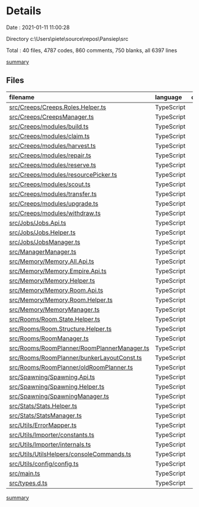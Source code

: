 # Details

Date : 2021-01-11 11:00:28

Directory c:\Users\piete\source\repos\Pansiep\src

Total : 40 files,  4787 codes, 860 comments, 750 blanks, all 6397 lines

[summary](results.md)

## Files
| filename | language | code | comment | blank | total |
| :--- | :--- | ---: | ---: | ---: | ---: |
| [src/Creeps/Creeps.Roles.Helper.ts](/src/Creeps/Creeps.Roles.Helper.ts) | TypeScript | 465 | 69 | 76 | 610 |
| [src/Creeps/CreepsManager.ts](/src/Creeps/CreepsManager.ts) | TypeScript | 33 | 15 | 9 | 57 |
| [src/Creeps/modules/build.ts](/src/Creeps/modules/build.ts) | TypeScript | 52 | 15 | 10 | 77 |
| [src/Creeps/modules/claim.ts](/src/Creeps/modules/claim.ts) | TypeScript | 24 | 13 | 6 | 43 |
| [src/Creeps/modules/harvest.ts](/src/Creeps/modules/harvest.ts) | TypeScript | 162 | 24 | 19 | 205 |
| [src/Creeps/modules/repair.ts](/src/Creeps/modules/repair.ts) | TypeScript | 66 | 17 | 10 | 93 |
| [src/Creeps/modules/reserve.ts](/src/Creeps/modules/reserve.ts) | TypeScript | 17 | 6 | 2 | 25 |
| [src/Creeps/modules/resourcePicker.ts](/src/Creeps/modules/resourcePicker.ts) | TypeScript | 56 | 11 | 10 | 77 |
| [src/Creeps/modules/scout.ts](/src/Creeps/modules/scout.ts) | TypeScript | 26 | 9 | 5 | 40 |
| [src/Creeps/modules/transfer.ts](/src/Creeps/modules/transfer.ts) | TypeScript | 283 | 68 | 51 | 402 |
| [src/Creeps/modules/upgrade.ts](/src/Creeps/modules/upgrade.ts) | TypeScript | 23 | 8 | 5 | 36 |
| [src/Creeps/modules/withdraw.ts](/src/Creeps/modules/withdraw.ts) | TypeScript | 142 | 22 | 21 | 185 |
| [src/Jobs/Jobs.Api.ts](/src/Jobs/Jobs.Api.ts) | TypeScript | 41 | 4 | 8 | 53 |
| [src/Jobs/Jobs.Helper.ts](/src/Jobs/Jobs.Helper.ts) | TypeScript | 219 | 28 | 31 | 278 |
| [src/Jobs/JobsManager.ts](/src/Jobs/JobsManager.ts) | TypeScript | 53 | 5 | 10 | 68 |
| [src/ManagerManager.ts](/src/ManagerManager.ts) | TypeScript | 30 | 26 | 9 | 65 |
| [src/Memory/Memory.All.Api.ts](/src/Memory/Memory.All.Api.ts) | TypeScript | 113 | 21 | 28 | 162 |
| [src/Memory/Memory.Empire.Api.ts](/src/Memory/Memory.Empire.Api.ts) | TypeScript | 19 | 4 | 6 | 29 |
| [src/Memory/Memory.Helper.ts](/src/Memory/Memory.Helper.ts) | TypeScript | 17 | 4 | 4 | 25 |
| [src/Memory/Memory.Room.Api.ts](/src/Memory/Memory.Room.Api.ts) | TypeScript | 506 | 54 | 82 | 642 |
| [src/Memory/Memory.Room.Helper.ts](/src/Memory/Memory.Room.Helper.ts) | TypeScript | 130 | 28 | 33 | 191 |
| [src/Memory/MemoryManager.ts](/src/Memory/MemoryManager.ts) | TypeScript | 22 | 6 | 5 | 33 |
| [src/Rooms/Room.State.Helper.ts](/src/Rooms/Room.State.Helper.ts) | TypeScript | 12 | 9 | 3 | 24 |
| [src/Rooms/Room.Structure.Helper.ts](/src/Rooms/Room.Structure.Helper.ts) | TypeScript | 98 | 12 | 17 | 127 |
| [src/Rooms/RoomManager.ts](/src/Rooms/RoomManager.ts) | TypeScript | 71 | 10 | 13 | 94 |
| [src/Rooms/RoomPlanner/RoomPlannerManager.ts](/src/Rooms/RoomPlanner/RoomPlannerManager.ts) | TypeScript | 2 | 4 | 2 | 8 |
| [src/Rooms/RoomPlanner/bunkerLayoutConst.ts](/src/Rooms/RoomPlanner/bunkerLayoutConst.ts) | TypeScript | 451 | 36 | 18 | 505 |
| [src/Rooms/RoomPlanner/oldRoomPlanner.ts](/src/Rooms/RoomPlanner/oldRoomPlanner.ts) | TypeScript | 463 | 161 | 73 | 697 |
| [src/Spawning/Spawning.Api.ts](/src/Spawning/Spawning.Api.ts) | TypeScript | 416 | 61 | 71 | 548 |
| [src/Spawning/Spawning.Helper.ts](/src/Spawning/Spawning.Helper.ts) | TypeScript | 51 | 4 | 6 | 61 |
| [src/Spawning/SpawningManager.ts](/src/Spawning/SpawningManager.ts) | TypeScript | 40 | 14 | 4 | 58 |
| [src/Stats/Stats.Helper.ts](/src/Stats/Stats.Helper.ts) | TypeScript | 137 | 25 | 26 | 188 |
| [src/Stats/StatsManager.ts](/src/Stats/StatsManager.ts) | TypeScript | 20 | 9 | 7 | 36 |
| [src/Utils/ErrorMapper.ts](/src/Utils/ErrorMapper.ts) | TypeScript | 62 | 18 | 11 | 91 |
| [src/Utils/Importer/constants.ts](/src/Utils/Importer/constants.ts) | TypeScript | 190 | 4 | 26 | 220 |
| [src/Utils/Importer/internals.ts](/src/Utils/Importer/internals.ts) | TypeScript | 37 | 13 | 9 | 59 |
| [src/Utils/UtilsHelpers/consoleCommands.ts](/src/Utils/UtilsHelpers/consoleCommands.ts) | TypeScript | 33 | 0 | 5 | 38 |
| [src/Utils/config/config.ts](/src/Utils/config/config.ts) | TypeScript | 18 | 5 | 1 | 24 |
| [src/main.ts](/src/main.ts) | TypeScript | 4 | 8 | 2 | 14 |
| [src/types.d.ts](/src/types.d.ts) | TypeScript | 183 | 10 | 16 | 209 |

[summary](results.md)